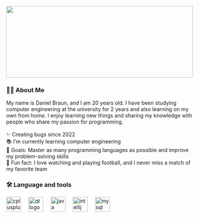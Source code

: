 <style>
  .header-background {
    position: relative;
    text-align: center;
    color: white;
  }

  .header-background img {
    width: 100%;
    height: auto;
    position: absolute;
    top: 0;
    left: 0;
    z-index: -1;
  }

  .header-content {
    position: relative;
    z-index: 1;
    padding: 50px 0;
  }

  .linkedin-button {
    position: relative;
    z-index: 2;
    margin-top: 20px;
  }
</style>

<div class="header-background">
  <img src="https://static8.depositphotos.com/1550726/1052/i/450/depositphotos_10520344-stock-photo-sun-rising-in-a-forest.jpg" alt="Forest">
  <div class="header-content">
    <h1>Hola Mundo 👋🏼</h1>
    <div class="linkedin-button">
      <a href="https://www.linkedin.com/in/daniel-braun-sandino-2a49a624b/" target="_blank">
        <img src="https://img.shields.io/static/v1?message=LinkedIn&logo=linkedin&label=&color=0077B5&logoColor=white&labelColor=&style=for-the-badge" height="25" alt="linkedin logo" />
      </a>
    </div>
  </div>
</div>

<h3 align="left">👩‍💻 About Me</h3>

<p align="left">My name is Daniel Braun, and I am 20 years old. I have been studying computer engineering at the university for 2 years and also learning on my own from home. I enjoy learning new things and sharing my knowledge with people who share my passion for programming.<br><br>✨ Creating bugs since 2022<br>📚 I'm currently learning computer engineering<br>🎯 Goals: Master as many programming languages as possible and improve my problem-solving skills<br>🎲 Fun fact: I love watching and playing football, and I never miss a match of my favorite team</p>

<h3 align="left">🛠 Language and tools</h3>

<div align="left">
  <img src="https://cdn.jsdelivr.net/gh/devicons/devicon/icons/cplusplus/cplusplus-original.svg" height="40" alt="cplusplus logo" />
  <img width="12" />
  <img src="https://cdn.jsdelivr.net/gh/devicons/devicon/icons/qt/qt-original.svg" height="40" alt="qt logo" />
  <img width="12" />
  <img src="https://cdn.jsdelivr.net/gh/devicons/devicon/icons/java/java-original.svg" height="40" alt="java logo" />
  <img width="12" />
  <img src="https://cdn.jsdelivr.net/gh/devicons/devicon/icons/intellij/intellij-original.svg" height="40" alt="intellij logo" />
  <img width="12" />
  <img src="https://cdn.jsdelivr.net/gh/devicons/devicon/icons/mysql/mysql-original.svg" height="40" alt="mysql logo" />
</div>
